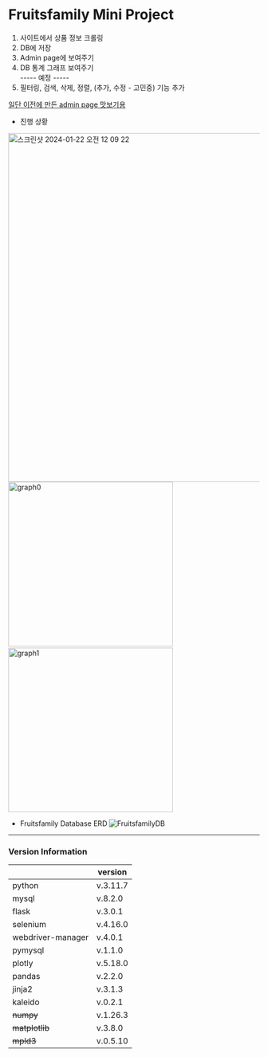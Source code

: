 # Fruitsfamily Mini Project

1. 사이트에서 상품 정보 크롤링  
2. DB에 저장  
3. Admin page에 보여주기  
4. DB 통계 그래프 보여주기  
   ----- 예정 -----
5. 필터링, 검색, 삭제, 정렬, (추가, 수정 - 고민중) 기능 추가  

<a href="https://ysolarh.github.io/admin-page/" target="_blank">일단 이전에 만든 admin page 맛보기용</a>

- 진행 상황  
<img width="700" alt="스크린샷 2024-01-22 오전 12 09 22" src="https://github.com/ysolarh/Fruitsfamily-project/assets/70841430/b9e65062-6227-40d9-a266-996678a5a735">
<img width="330" alt="graph0" src="https://github.com/ysolarh/Fruitsfamily-project/assets/109467066/aad0df35-779a-49ff-822c-ff634252896f"> &nbsp;
<img width="330" alt="graph1" src="https://github.com/ysolarh/Fruitsfamily-project/assets/109467066/41b4460a-48fc-4611-85dc-ab691fe0544a">

- Fruitsfamily Database ERD
![FruitsfamilyDB](https://github.com/ysolarh/Fruitsfamily-project/assets/109467066/2f3ba611-601d-4c05-a52e-60387f7359e5)


-----
### Version Information
|                   | version  |
|-------------------|----------|
| python            | v.3.11.7 |  
| mysql             | v.8.2.0  |
| flask             | v.3.0.1  |
| selenium          | v.4.16.0 |
| webdriver-manager | v.4.0.1  |
| pymysql           | v.1.1.0  |
| plotly            | v.5.18.0 |
| pandas            | v.2.2.0  |
| jinja2            | v.3.1.3  |
| kaleido           | v.0.2.1  |
| ~~numpy~~         | v.1.26.3 |
| ~~matplotlib~~    | v.3.8.0  |
| ~~mpld3~~         | v.0.5.10 |


